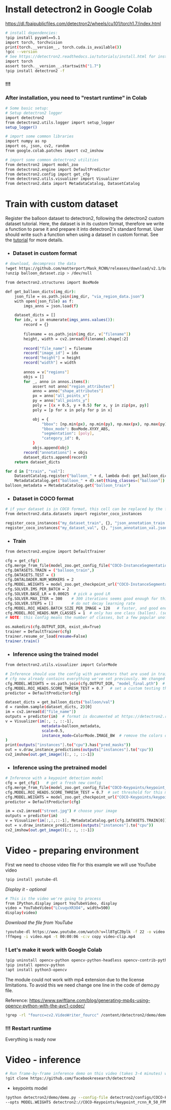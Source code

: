 # Install detectron2 in Google Colab

https://dl.fbaipublicfiles.com/detectron2/wheels/cu101/torch1.7/index.html

```bash
# install dependencies: 
!pip install pyyaml==5.1
import torch, torchvision
print(torch.__version__, torch.cuda.is_available())
!gcc --version
# See https://detectron2.readthedocs.io/tutorials/install.html for instructions
import torch
assert torch.__version__.startswith("1.7")
!pip install detectron2 -f
```
### !!!
### **After installation, you need to "restart runtime" in Colab**

```bash
# Some basic setup:
# Setup detectron2 logger
import detectron2
from detectron2.utils.logger import setup_logger
setup_logger()

# import some common libraries
import numpy as np
import os, json, cv2, random
from google.colab.patches import cv2_imshow

# import some common detectron2 utilities
from detectron2 import model_zoo
from detectron2.engine import DefaultPredictor
from detectron2.config import get_cfg
from detectron2.utils.visualizer import Visualizer
from detectron2.data import MetadataCatalog, DatasetCatalog
```
# Train with custom dataset

Register the balloon dataset to detectron2, following the detectron2 custom dataset tutorial. Here, the dataset is in its custom format, therefore we write a function to parse it and prepare it into detectron2's standard format. 
User should write such a function when using a dataset in custom format. See the [tutorial](https://detectron2.readthedocs.io/tutorials/datasets.html) for more details.

* ### Dataset in custom format

```bash
# download, decompress the data
!wget https://github.com/matterport/Mask_RCNN/releases/download/v2.1/balloon_dataset.zip
!unzip balloon_dataset.zip > /dev/null
```

```bash
from detectron2.structures import BoxMode

def get_balloon_dicts(img_dir):
    json_file = os.path.join(img_dir, "via_region_data.json")
    with open(json_file) as f:
        imgs_anns = json.load(f)

    dataset_dicts = []
    for idx, v in enumerate(imgs_anns.values()):
        record = {}
        
        filename = os.path.join(img_dir, v["filename"])
        height, width = cv2.imread(filename).shape[:2]
        
        record["file_name"] = filename
        record["image_id"] = idx
        record["height"] = height
        record["width"] = width
      
        annos = v["regions"]
        objs = []
        for _, anno in annos.items():
            assert not anno["region_attributes"]
            anno = anno["shape_attributes"]
            px = anno["all_points_x"]
            py = anno["all_points_y"]
            poly = [(x + 0.5, y + 0.5) for x, y in zip(px, py)]
            poly = [p for x in poly for p in x]

            obj = {
                "bbox": [np.min(px), np.min(py), np.max(px), np.max(py)],
                "bbox_mode": BoxMode.XYXY_ABS,
                "segmentation": [poly],
                "category_id": 0,
            }
            objs.append(obj)
        record["annotations"] = objs
        dataset_dicts.append(record)
    return dataset_dicts

for d in ["train", "val"]:
    DatasetCatalog.register("balloon_" + d, lambda d=d: get_balloon_dicts("balloon/" + d))
    MetadataCatalog.get("balloon_" + d).set(thing_classes=["balloon"])
balloon_metadata = MetadataCatalog.get("balloon_train")
```
* ### Dataset in COCO format

```bash
# if your dataset is in COCO format, this cell can be replaced by the following three lines:
from detectron2.data.datasets import register_coco_instances

register_coco_instances("my_dataset_train", {}, "json_annotation_train.json", "path/to/image/dir")
register_coco_instances("my_dataset_val", {}, "json_annotation_val.json", "path/to/image/dir")
```
* ### Train

```bash
from detectron2.engine import DefaultTrainer

cfg = get_cfg()
cfg.merge_from_file(model_zoo.get_config_file("COCO-InstanceSegmentation/mask_rcnn_R_50_FPN_3x.yaml"))
cfg.DATASETS.TRAIN = ("balloon_train",)
cfg.DATASETS.TEST = ()
cfg.DATALOADER.NUM_WORKERS = 2
cfg.MODEL.WEIGHTS = model_zoo.get_checkpoint_url("COCO-InstanceSegmentation/mask_rcnn_R_50_FPN_3x.yaml")  # Let training initialize from model zoo
cfg.SOLVER.IMS_PER_BATCH = 2
cfg.SOLVER.BASE_LR = 0.00025  # pick a good LR
cfg.SOLVER.MAX_ITER = 300    # 300 iterations seems good enough for this toy dataset; you will need to train longer for a practical dataset
cfg.SOLVER.STEPS = []        # do not decay learning rate
cfg.MODEL.ROI_HEADS.BATCH_SIZE_PER_IMAGE = 128   # faster, and good enough for this toy dataset (default: 512)
cfg.MODEL.ROI_HEADS.NUM_CLASSES = 1  # only has one class (ballon). (see https://detectron2.readthedocs.io/tutorials/datasets.html#update-the-config-for-new-datasets)
# NOTE: this config means the number of classes, but a few popular unofficial tutorials incorrect uses num_classes+1 here.

os.makedirs(cfg.OUTPUT_DIR, exist_ok=True)
trainer = DefaultTrainer(cfg) 
trainer.resume_or_load(resume=False)
trainer.train()
```

* ### Inference using the trained model

```bash
from detectron2.utils.visualizer import ColorMode

# Inference should use the config with parameters that are used in training
# cfg now already contains everything we've set previously. We changed it a little bit for inference:
cfg.MODEL.WEIGHTS = os.path.join(cfg.OUTPUT_DIR, "model_final.pth")  # path to the model we just trained
cfg.MODEL.ROI_HEADS.SCORE_THRESH_TEST = 0.7   # set a custom testing threshold
predictor = DefaultPredictor(cfg)

dataset_dicts = get_balloon_dicts("balloon/val")
d = random.sample(dataset_dicts, 2)[0]    
im = cv2.imread(d["file_name"])
outputs = predictor(im)  # format is documented at https://detectron2.readthedocs.io/tutorials/models.html#model-output-format
v = Visualizer(im[:, :, ::-1],
                metadata=balloon_metadata, 
                scale=0.5, 
                instance_mode=ColorMode.IMAGE_BW  # remove the colors of unsegmented pixels. This option is only available for segmentation models
)
print(outputs["instances"].to("cpu").has("pred_masks"))
out = v.draw_instance_predictions(outputs["instances"].to("cpu"))
cv2_imshow(out.get_image()[:, :, ::-1])
```

* ### Inference using the pretrained model
```bash
# Inference with a keypoint detection model
cfg = get_cfg()   # get a fresh new config
cfg.merge_from_file(model_zoo.get_config_file("COCO-Keypoints/keypoint_rcnn_R_50_FPN_3x.yaml"))
cfg.MODEL.ROI_HEADS.SCORE_THRESH_TEST = 0.7  # set threshold for this model
cfg.MODEL.WEIGHTS = model_zoo.get_checkpoint_url("COCO-Keypoints/keypoint_rcnn_R_50_FPN_3x.yaml")
predictor = DefaultPredictor(cfg)

im = cv2.imread("street.jpg") # choose your image
outputs = predictor(im)
v = Visualizer(im[:,:,::-1], MetadataCatalog.get(cfg.DATASETS.TRAIN[0]), scale=1.2)
out = v.draw_instance_predictions(outputs["instances"].to("cpu"))
cv2_imshow(out.get_image()[:, :, ::-1])
```

# Video - preparing environment

First we need to choose video file
For this example we will use YouTube video

```bash
!pip install youtube-dl
```
*Display it - optional*
```bash
# This is the video we're going to process
from IPython.display import YouTubeVideo, display
video = YouTubeVideo("LCvuqvXR3O4", width=500)
display(video)
```

*Download the file from YouTube*
```bash
!youtube-dl https://www.youtube.com/watch?v=ll8TgCZ0plk -f 22 -o video.mp4
!ffmpeg -i video.mp4 -t 00:00:06 -c:v copy video-clip.mp4
```

### ! Let's make it work with Google Colab
```bash
!pip uninstall opencv-python opencv-python-headless opencv-contrib-python
!pip install opencv-python
!apt install python3-opencv
```

The module could not work with mp4 extension due to the license limitations. To avoid this we need change one line in the code of demo.py file.

Reference: https://www.swiftlane.com/blog/generating-mp4s-using-opencv-python-with-the-avc1-codec/
```bash
!grep -rl "fourcc=cv2.VideoWriter_fourcc" /content/detectron2/demo/demo.py | xargs sed -i 's/x264/mp4v/g'
```
### !!! Restart runtime

Everything is ready now

# Video - inference
```bash
# Run frame-by-frame inference demo on this video (takes 3-4 minutes) with the "demo.py" tool we provided in the repo.
!git clone https://github.com/facebookresearch/detectron2
```

* keypoints model
 ```bash
 !python detectron2/demo/demo.py --config-file detectron2/configs/COCO-Keypoints/keypoint_rcnn_R_50_FPN_3x.yaml --video-input video-clip2.mp4 --confidence-threshold 0.6 --output video-output2.mp4 \
--opts MODEL.WEIGHTS detectron2://COCO-Keypoints/keypoint_rcnn_R_50_FPN_3x/137849621/model_final_a6e10b.pkl
 ```